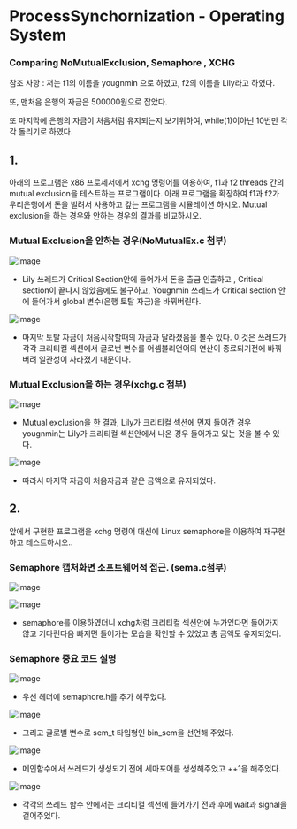 # ProcessSynchornization - Operating System

### Comparing NoMutualExclusion, Semaphore , XCHG 


참조 사항 : 저는 f1의 이름을  yougnmin 으로 하였고, f2의 이름을 Lily라고 하였다. 

또, 맨처음 은행의 자금은 500000원으로 잡았다. 

또 마지막에 은행의 자금이 처음처럼 유지되는지 보기위하여, while(1)이아닌 10번만 각각 돌리기로 하였다.


## 1.
아래의 프로그램은 x86 프로세서에서 xchg 명령어를 이용하여, f1과 f2 threads 간의 mutual exclusion을 테스트하는 프로그램이다. 
아래 프로그램을 확장하여 f1과 f2가 우리은행에서 돈을 빌려서 사용하고 갚는 프로그램을 시뮬레이션 하시오. 
Mutual exclusion을 하는 경우와 안하는 경우의 결과를 비교하시오.



### Mutual Exclusion을 안하는 경우(NoMutualEx.c 첨부)


![image](https://user-images.githubusercontent.com/42762236/104193613-a748e580-5463-11eb-9944-65fdca8b40dc.png)

- Lily 쓰레드가 Critical Section안에 들어가서 돈을 출금 인출하고 , Critical section이 끝나지 않았음에도 불구하고,
Yougnmin 쓰레드가 Critical section 안에 들어가서 global 변수(은행 토탈 자금)을 바꿔버린다. 

![image](https://user-images.githubusercontent.com/42762236/104193973-0f97c700-5464-11eb-9bde-790b02ab4ca7.png)



- 마지막 토탈 자금이 처음시작할때의 자금과 달라졌음을 볼수 있다. 
이것은 쓰레드가 각각 크리티컬 섹션에서 글로번 변수를 어셈블리언어의 연산이 종료되기전에 바꿔버려 일관성이 사라졌기 때문이다.









### Mutual Exclusion을 하는 경우(xchg.c 첨부)

![image](https://user-images.githubusercontent.com/42762236/104193973-0f97c700-5464-11eb-9bde-790b02ab4ca7.png)


- Mutual exclusion을 한 결과, Lily가 크리티컬 섹션에 먼저 들어간 경우 yougnmin는 Lily가 크리티컬 섹션안에서 나온 경우 들어가고 있는 것을 볼 수 있다.

![image](https://user-images.githubusercontent.com/42762236/104194245-600f2480-5464-11eb-8b1d-2ad1f676fb65.png)

- 따라서 마지막 자금이 처음자금과 같은 금액으로 유지되었다. 



## 2. 

앞에서 구현한 프로그램을 xchg 명령어 대신에 Linux semaphore을 이용하여 재구현하고 테스트하시오..

### Semaphore 캡처화면 소프트웨어적 접근. (sema.c첨부)

![image](https://user-images.githubusercontent.com/42762236/104194254-630a1500-5464-11eb-8f87-8e5c67414d1d.png)

![image](https://user-images.githubusercontent.com/42762236/104194267-66050580-5464-11eb-9cc2-b6f57d9cf0e8.png)



- semaphore를 이용하였더니 xchg처럼 크리티컬 섹션안에 누가있다면 들어가지 않고 기다린다음 빠지면 들어가는 모습을 확인할 수 있었고 총 금액도 유지되었다.

### Semaphore 중요 코드 설명


![image](https://user-images.githubusercontent.com/42762236/104194411-a6fd1a00-5464-11eb-8555-c7b4f62f1707.png)
- 우선 헤더에 semaphore.h를 추가 해주었다.

![image](https://user-images.githubusercontent.com/42762236/104194427-ac5a6480-5464-11eb-9168-edd73851a430.png)
- 그리고 글로벌 변수로 sem_t 타입형인 bin_sem을 선언해 주었다.

![image](https://user-images.githubusercontent.com/42762236/104194431-ae242800-5464-11eb-91f7-dd27d932c385.png)
- 메인함수에서 쓰레드가 생성되기 전에 세마포어를 생성해주었고 ++1을 해주었다.

![image](https://user-images.githubusercontent.com/42762236/104194439-b0868200-5464-11eb-824e-103062a0ce3a.png)

- 각각의 쓰레드 함수 안에서는 크리티컬 섹션에 들어가기 전과 후에 wait과 signal을 걸어주었다.

